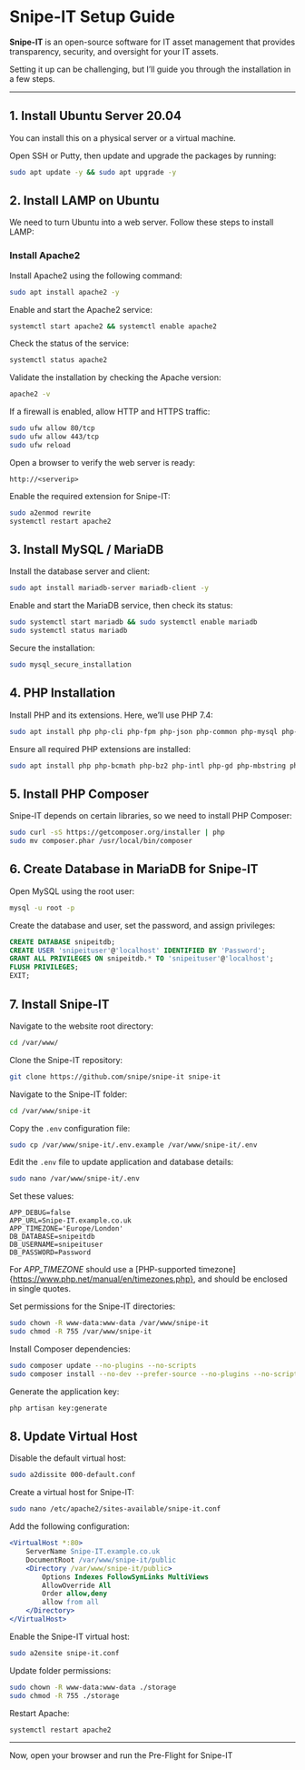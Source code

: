 # Snipe-IT Setup Guide

**Snipe-IT** is an open-source software for IT asset management that provides transparency, security, and oversight for your IT assets.

Setting it up can be challenging, but I’ll guide you through the installation in a few steps.

---

## 1. Install Ubuntu Server 20.04
You can install this on a physical server or a virtual machine.

Open SSH or Putty, then update and upgrade the packages by running:

```bash
sudo apt update -y && sudo apt upgrade -y
```

## 2. Install LAMP on Ubuntu
We need to turn Ubuntu into a web server. Follow these steps to install LAMP:

### Install Apache2
Install Apache2 using the following command:

```bash
sudo apt install apache2 -y
```

Enable and start the Apache2 service:

```bash
systemctl start apache2 && systemctl enable apache2
```

Check the status of the service:

```bash
systemctl status apache2
```

Validate the installation by checking the Apache version:

```bash
apache2 -v
```

If a firewall is enabled, allow HTTP and HTTPS traffic:

```bash
sudo ufw allow 80/tcp
sudo ufw allow 443/tcp
sudo ufw reload
```

Open a browser to verify the web server is ready:

```
http://<serverip>
```

Enable the required extension for Snipe-IT:

```bash
sudo a2enmod rewrite
systemctl restart apache2
```

## 3. Install MySQL / MariaDB
Install the database server and client:

```bash
sudo apt install mariadb-server mariadb-client -y
```

Enable and start the MariaDB service, then check its status:

```bash
sudo systemctl start mariadb && sudo systemctl enable mariadb
sudo systemctl status mariadb
```

Secure the installation:

```bash
sudo mysql_secure_installation
```

## 4. PHP Installation
Install PHP and its extensions. Here, we’ll use PHP 7.4:

```bash
sudo apt install php php-cli php-fpm php-json php-common php-mysql php-zip php-gd php-mbstring php-curl php-xml php-pear php-bcmath -y
```

Ensure all required PHP extensions are installed:

```bash
sudo apt install php php-bcmath php-bz2 php-intl php-gd php-mbstring php-mysql php-zip php-opcache php-pdo php-calendar php-ctype php-exif php-ffi php-fileinfo php-ftp php-iconv php-intl php-json php-mysqli php-phar php-posix php-readline php-shmop php-sockets php-sysvmsg php-sysvsem php-sysvshm php-tokenizer php-curl php-ldap -y
```

## 5. Install PHP Composer
Snipe-IT depends on certain libraries, so we need to install PHP Composer:

```bash
sudo curl -sS https://getcomposer.org/installer | php
sudo mv composer.phar /usr/local/bin/composer
```

## 6. Create Database in MariaDB for Snipe-IT
Open MySQL using the root user:

```bash
mysql -u root -p
```

Create the database and user, set the password, and assign privileges:

```sql
CREATE DATABASE snipeitdb;
CREATE USER 'snipeituser'@'localhost' IDENTIFIED BY 'Password';
GRANT ALL PRIVILEGES ON snipeitdb.* TO 'snipeituser'@'localhost';
FLUSH PRIVILEGES;
EXIT;
```

## 7. Install Snipe-IT
Navigate to the website root directory:

```bash
cd /var/www/
```

Clone the Snipe-IT repository:

```bash
git clone https://github.com/snipe/snipe-it snipe-it
```

Navigate to the Snipe-IT folder:

```bash
cd /var/www/snipe-it
```

Copy the `.env` configuration file:

```bash
sudo cp /var/www/snipe-it/.env.example /var/www/snipe-it/.env
```

Edit the `.env` file to update application and database details:

```bash
sudo nano /var/www/snipe-it/.env
```

Set these values:

```env
APP_DEBUG=false
APP_URL=Snipe-IT.example.co.uk
APP_TIMEZONE='Europe/London'
DB_DATABASE=snipeitdb
DB_USERNAME=snipeituser
DB_PASSWORD=Password
```
For *APP_TIMEZONE* should use a [PHP-supported timezone]{https://www.php.net/manual/en/timezones.php}, and should be enclosed in single quotes.

Set permissions for the Snipe-IT directories:

```bash
sudo chown -R www-data:www-data /var/www/snipe-it
sudo chmod -R 755 /var/www/snipe-it
```

Install Composer dependencies:

```bash
sudo composer update --no-plugins --no-scripts
sudo composer install --no-dev --prefer-source --no-plugins --no-scripts
```

Generate the application key:

```bash
php artisan key:generate
```

## 8. Update Virtual Host
Disable the default virtual host:

```bash
sudo a2dissite 000-default.conf
```

Create a virtual host for Snipe-IT:

```bash
sudo nano /etc/apache2/sites-available/snipe-it.conf
```

Add the following configuration:

```apache
<VirtualHost *:80>
    ServerName Snipe-IT.example.co.uk
    DocumentRoot /var/www/snipe-it/public
    <Directory /var/www/snipe-it/public>
        Options Indexes FollowSymLinks MultiViews
        AllowOverride All
        Order allow,deny
        allow from all
    </Directory>
</VirtualHost>
```

Enable the Snipe-IT virtual host:

```bash
sudo a2ensite snipe-it.conf
```

Update folder permissions:

```bash
sudo chown -R www-data:www-data ./storage
sudo chmod -R 755 ./storage
```

Restart Apache:

```bash
systemctl restart apache2
```

---

Now, open your browser and run the Pre-Flight for Snipe-IT
